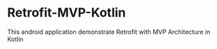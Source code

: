 # Retrofit-MVP-Kotlin
This android application demonstrate Retrofit with MVP Architecture in Kotlin
